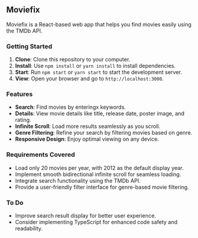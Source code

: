 ## Moviefix

Moviefix is a React-based web app that helps you find movies easily using the TMDb API.

### Getting Started

1. **Clone**: Clone this repository to your computer.
2. **Install**: Use `npm install` or `yarn install` to install dependencies.
3. **Start**: Run `npm start` or `yarn start` to start the development server.
4. **View**: Open your browser and go to `http://localhost:3000`.

### Features

- **Search**: Find movies by enteringx keywords.
- **Details**: View movie details like title, release date, poster image, and rating.
- **Infinite Scroll**: Load more results seamlessly as you scroll.
- **Genre Filtering**: Refine your search by filtering movies based on genre.
- **Responsive Design**: Enjoy optimal viewing on any device.

### Requirements Covered

- Load only 20 movies per year, with 2012 as the default display year.
- Implement smooth bidirectional infinite scroll for seamless loading.
- Integrate search functionality using the TMDb API.
- Provide a user-friendly filter interface for genre-based movie filtering.

### To Do

- Improve search result display for better user experience.
- Consider implementing TypeScript for enhanced code safety and readability.
